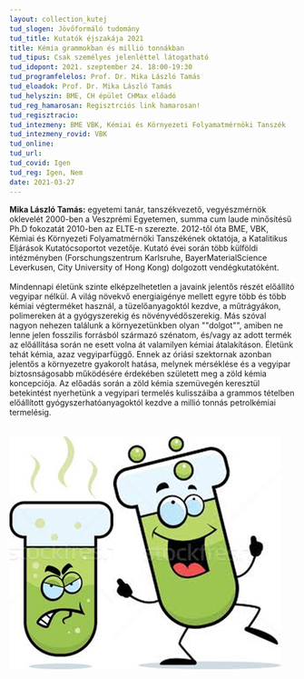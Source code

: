 ```yaml
---
layout: collection_kutej
tud_slogen: Jövőformáló tudomány
tud_title: Kutatók éjszakája 2021
title: Kémia grammokban és millió tonnákban
tud_tipus: Csak személyes jelenléttel látogatható
tud_idopont: 2021. szeptember 24. 18:00-19:30
tud_programfelelos: Prof. Dr. Mika László Tamás
tud_eloadok: Prof. Dr. Mika László Tamás
tud_helyszin: BME, CH épület CHMax előadó
tud_reg_hamarosan: Regisztrciós link hamarosan!
tud_regisztracio:
tud_intezmeny: BME VBK, Kémiai és Környezeti Folyamatmérnöki Tanszék
tud_intezmeny_rovid: VBK
tud_online:
tud_url:
tud_covid: Igen
tud_reg: Igen, Nem
date: 2021-03-27
---
```


<b>Mika László Tamás:</b> egyetemi tanár, tanszékvezető, vegyészmérnök oklevelét 2000-ben a Veszprémi Egyetemen, summa cum laude minősítésű Ph.D fokozatát 2010-ben az ELTE-n szerezte. 2012-től óta BME, VBK, Kémiai és Környezeti Folyamatmérnöki Tanszékének oktatója, a Katalitikus Eljárások Kutatócsoportot vezetője. Kutató évei során több külföldi intézményben (Forschungszentrum Karlsruhe, BayerMaterialScience Leverkusen, City University of Hong Kong) dolgozott vendégkutatóként. 
<br><br>
Mindennapi életünk szinte elképzelhetetlen a javaink jelentős részét előállító vegyipar nélkül. A világ növekvő energiaigénye mellett egyre több és több kémiai végterméket használ, a tüzelőanyagoktól kezdve, a műtrágyákon, polimereken át a gyógyszerekig és növényvédőszerekig. Más szóval nagyon nehezen találunk a környezetünkben olyan ""dolgot"", amiben ne lenne jelen fosszilis forrásból származó szénatom, és/vagy az adott termék az előállítása során ne esett volna át valamilyen kémiai átalakításon. Életünk tehát kémia, azaz vegyiparfüggő.
Ennek az óriási szektornak azonban jelentős a környezetre gyakorolt hatása, melynek mérséklése és a vegyipar biztosnságosabb működésére érdekében született meg a zöld kémia koncepciója.
Az előadás során a zöld kémia szemüvegén keresztül betekintést nyerhetünk a vegyipari termelés kulisszáiba a grammos tételben előállított gyógyszerhatóanyagoktól kezdve a millió tonnás petrolkémiai termelésig.     
<br><br>
<img src="images/kemia-grammokban.png" max-width="500" class="center">

